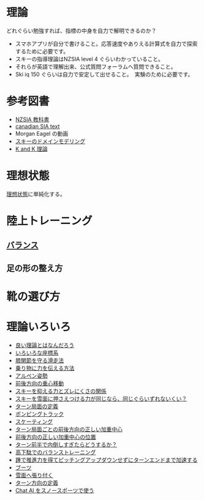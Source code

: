 # 理論
どれぐらい勉強すれば、指標の中身を自力で解明できるのか？
- スマホアプリが自分で書けること。応答速度やありえる計算式を自力で探索するために必要です。
- スキーの指導理論はNZSIA level 4 ぐらいわかっていること。
- それらが英語で理解出来、公式質問フォーラムへ質問できること。
- Ski iq 150 ぐらいは自力で安定して出せること。　実験のために必要です。

# 参考図書
- [NZSIA 教科書](https://www.nzsia.org/downloads/)
- [canadian SIA text](https://www.snowpro.com/en/resources-public)
- Morgan Eagel  の動画
- [スキーのドメインモデリング](https://github.com/koyakei/shintaido/tree/main/src/main/kotlin/ridingSports)
- [K and K 理論](https://www.youtube.com/channel/UCS3DXykPqMKTrRgb20a56ag)

# 理想状態
[理想状態](ideal_condition)に単純化する。

# 陸上トレーニング

## [バランス](balance)

## 足の形の整え方

# 靴の選び方

# 理論いろいろ

- [良い理論とはなんだろう](good_ski_theory.md)
- [いろいろな座標系](axis)
- [膝関節を守る滑走法](how_to_avoid_acl_injury)
- [乗り物に力を伝える方法](乗り物に力を伝える方法)
- [アルペン姿勢](ski_stance)
- [前後方向の重心移動](fore_after_mass_shift_on_ski)
- [スキーを抑える力とズレにくさの関係](improve_edge_grip)
- [スキーを雪面に押さえつける力が同じなら、同じぐらいずれないくい？](edge_grirp)
- [ターン局面の定義](turn_phase)
- [ポンピングトラック](pumping_track)
- [スケーティング](skating)
- [ターン局面ごとの前後方向の正しい加重中心](point_of_fore_after_pressure_center)
- [前後方向の正しい加重中心の位置](point_of_fore_after_pressure_center)
- [ターン前半で内倒しすぎたらどうするか？](how_to_recover_from_too_much_incline)
- [高下駄でのバランストレーニング](balance_trainig_with_free_line_skate)
- [踵で推進力を得てピッチングアップダウンせずにターンエンドまで加速する](how_to_thrust_with_pumping)
- [ブーツ](boots)
- [雪面へ張り付く](improve_contact_to_road)
- [ターン方向の定義](discrimination_between_left_and_right_turn)
- [Chat AI をスノースポーツで使う](chat_ai_on_ski)
